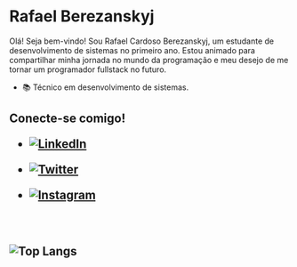 # Rafael Berezanskyj
<p> Olá! Seja bem-vindo! Sou Rafael Cardoso Berezanskyj, um estudante de desenvolvimento de sistemas no primeiro ano. Estou animado para compartilhar minha jornada no mundo da programação e meu desejo de me tornar um programador fullstack no futuro.

- 📚 Técnico em desenvolvimento de sistemas.

<h2> Conecte-se comigo!


- [![LinkedIn](https://img.shields.io/badge/LinkedIn-000?style=for-the-badge&logo=linkedin&logoColor=0E76A8)](linkedin.com/in/rcberezanskyj/)

- [![Twitter](https://img.shields.io/badge/Twitter-000?style=for-the-badge&logo=twitter)](https://twitter.com/CBerezanskyj)

- [![Instagram](https://img.shields.io/badge/Instagram-000?style=for-the-badge&logo=instagram)](https://www.instagram.com/rberezanskyj/)

<h2> ⠀⠀⠀⠀⠀⠀⠀⠀⠀⠀⠀⠀⠀⠀⠀⠀⠀⠀⠀⠀⠀⠀⠀⠀⠀⠀⠀⠀⠀⠀⠀⠀



![Top Langs](https://github-readme-stats-git-masterrstaa-rickstaa.vercel.app/api/top-langs/?username=Berezanskyj&layout=compact&bg_color=000&border_color=30A3DC&title_color=E94D5F&text_color=FFF)